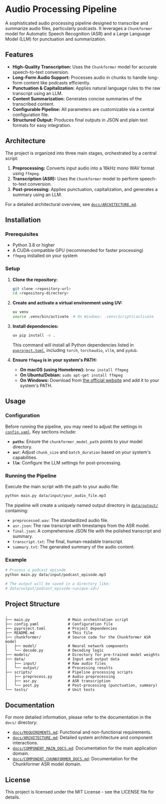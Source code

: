 # Audio Processing Pipeline

A sophisticated audio processing pipeline designed to transcribe and summarize audio files, particularly podcasts. It leverages a `Chunkformer` model for Automatic Speech Recognition (ASR) and a Large Language Model (LLM) for punctuation and summarization.

## Features

- **High-Quality Transcription:** Uses the `Chunkformer` model for accurate speech-to-text conversion.
- **Long-Form Audio Support:** Processes audio in chunks to handle long-form content like podcasts efficiently.
- **Punctuation & Capitalization:** Applies natural language rules to the raw transcript using an LLM.
- **Content Summarization:** Generates concise summaries of the transcribed content.
- **Configurable Pipeline:** All parameters are customizable via a central configuration file.
- **Structured Output:** Produces final outputs in JSON and plain text formats for easy integration.

## Architecture

The project is organized into three main stages, orchestrated by a central script:

1. **Preprocessing:** Converts input audio into a 16kHz mono WAV format using `ffmpeg`.
2. **Transcription (ASR):** Uses the `Chunkformer` model to perform speech-to-text conversion.
3. **Post-processing:** Applies punctuation, capitalization, and generates a summary using an LLM.

For a detailed architectural overview, see [`docs/ARCHITECTURE.md`](docs/ARCHITECTURE.md:0).

## Installation

### Prerequisites

- Python 3.8 or higher
- A CUDA-compatible GPU (recommended for faster processing)
- `ffmpeg` installed on your system

### Setup

1. **Clone the repository:**

    ```bash
    git clone <repository-url>
    cd <repository-directory>
    ```

2. **Create and activate a virtual environment using UV:**

    ```bash
    uv venv
    source .venv/bin/activate  # On Windows: .venv\Scripts\activate
    ```

3. **Install dependencies:**

    ```bash
    uv pip install -e .
    ```

    This command will install all Python dependencies listed in [`pyproject.toml`](pyproject.toml:0), including `torch`, `torchaudio`, `vllm`, and `pydub`.

4. **Ensure `ffmpeg` is in your system's PATH:**
    - **On macOS (using Homebrew):** `brew install ffmpeg`
    - **On Ubuntu/Debian:** `sudo apt-get install ffmpeg`
    - **On Windows:** Download from [the official website](https://ffmpeg.org/download.html) and add it to your system's PATH.

## Usage

### Configuration

Before running the pipeline, you may need to adjust the settings in [`config.yaml`](config.yaml:0). Key sections include:

- **`paths`**: Ensure the `chunkformer_model_path` points to your model directory.
- **`asr`**: Adjust `chunk_size` and `batch_duration` based on your system's capabilities.
- **`llm`**: Configure the LLM settings for post-processing.

### Running the Pipeline

Execute the main script with the path to your audio file:

```bash
python main.py data/input/your_audio_file.mp3
```

The pipeline will create a uniquely named output directory in [`data/output/`](data/output/:0) containing:

- `preprocessed.wav`: The standardized audio file.
- `asr.json`: The raw transcript with timestamps from the ASR model.
- `final.json`: A comprehensive JSON file with the polished transcript and summary.
- `transcript.txt`: The final, human-readable transcript.
- `summary.txt`: The generated summary of the audio content.

### Example

```bash
# Process a podcast episode
python main.py data/input/podcast_episode.mp3

# The output will be saved in a directory like:
# data/output/podcast_episode-<unique-id>/
```

## Project Structure

```
.
├── main.py                 # Main orchestration script
├── config.yaml             # Configuration file
├── pyproject.toml          # Project dependencies
├── README.md               # This file
├── chunkformer/            # Source code for the Chunkformer ASR model
│   ├── model/              # Neural network components
│   └── decode.py           # Decoding logic
├── models/                 # Directory for pre-trained model weights
├── data/                   # Input and output data
│   ├── input/              # Raw audio files
│   └── output/             # Processing results
├── scripts/                # Pipeline processing scripts
│   ├── preprocess.py       # Audio preprocessing
│   ├── asr.py              # ASR transcription
│   └── post.py             # Post-processing (punctuation, summary)
└── tests/                  # Unit tests
```

## Documentation

For more detailed information, please refer to the documentation in the `docs/` directory:

- [`docs/REQUIREMENTS.md`](docs/REQUIREMENTS.md:0): Functional and non-functional requirements.
- [`docs/ARCHITECTURE.md`](docs/ARCHITECTURE.md:0): Detailed system architecture and component interactions.
- [`docs/COMPONENT_MAIN_DOCS.md`](docs/COMPONENT_MAIN_DOCS.md:0): Documentation for the main application domain.
- [`docs/COMPONENT_CHUNKFORMER_DOCS.md`](docs/COMPONENT_CHUNKFORMER_DOCS.md:0): Documentation for the Chunkformer ASR model domain.

## License

This project is licensed under the MIT License - see the LICENSE file for details.
